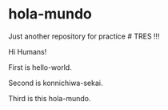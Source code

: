 # hola-mundo

Just another repository for practice # TRES !!!

Hi Humans!

First is hello-world.

Second is konnichiwa-sekai.

Third is this hola-mundo.
